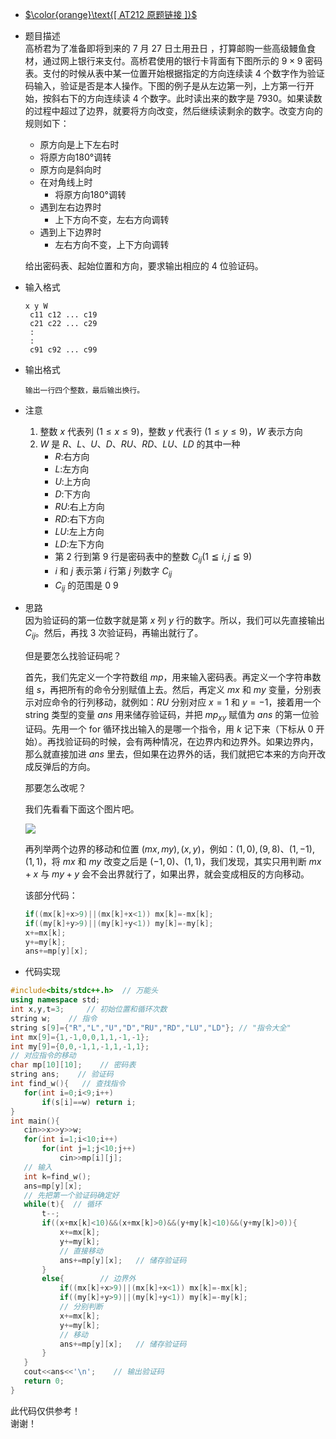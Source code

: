  - [$\color{orange}\text{[ AT212 原题链接 ]}$](https://www.luogu.com.cn/problem/AT212)
 
 - 题目描述                    
   高桥君为了准备即将到来的 $7$ 月 $27$ 日土用丑日 ，打算邮购一些高级鳗鱼食材，通过网上银行来支付。高桥君使用的银行卡背面有下图所示的 $9×9$ 密码表。支付的时候从表中某一位置开始根据指定的方向连续读 $4$ 个数字作为验证码输入，验证是否是本人操作。下图的例子是从左边第一列，上方第一行开始，按斜右下的方向连续读 $4$ 个数字。此时读出来的数字是 $7930$。如果读数的过程中超过了边界，就要将方向改变，然后继续读剩余的数字。改变方向的规则如下：       
   - 原方向是上下左右时
   - 将原方向180°调转
   - 原方向是斜向时
   - 在对角线上时
       - 将原方向180°调转
   - 遇到左右边界时
       - 上下方向不变，左右方向调转
   - 遇到上下边界时
       - 左右方向不变，上下方向调转   
       
   给出密码表、起始位置和方向，要求输出相应的 $4$ 位验证码。                        
   
 - 输入格式                     
   ```
   x y W
	c11 c12 ... c19
	c21 c22 ... c29
	:
	:
	c91 c92 ... c99

   ```
                   
 - 输出格式          
   ```
   输出一行四个整数，最后输出换行。
   ```
                 
 - 注意          
   1. 整数 $x$ 代表列 $(1≤x≤9)$，整数 $y$ 代表行 $(1≤y≤9)$，$W$ 表示方向
   2. $W$ 是 $R、L、U、D、RU、RD、LU、LD$ 的其中一种
      - $R$:右方向
      - $L$:左方向
      - $U$:上方向
      - $D$:下方向
      - $RU$:右上方向
      - $RD$:右下方向
      - $LU$:左上方向
      - $LD$:左下方向
      - 第 $2$ 行到第 $9$ 行是密码表中的整数 $C_{ij}(1≦i,j≦9)$    
      - $i$ 和 $j$ 表示第 $i$ 行第 $j$ 列数字 $C_{ij}$ 
      - $C_{ij}$ 的范围是 $0~9$    

 - 思路             
   因为验证码的第一位数字就是第 $x$ 列 $y$ 行的数字。所以，我们可以先直接输出 $C_{ij}$。然后，再找 $3$ 次验证码，再输出就行了。     
   
   但是要怎么找验证码呢？            
   
   首先，我们先定义一个字符数组 $mp$，用来输入密码表。再定义一个字符串数组 $s$，再把所有的命令分别赋值上去。然后，再定义 $mx$ 和 $my$ 变量，分别表示对应命令的行列移动，就例如：$RU$ 分别对应 $x=1$ 和 $y=-1$，接着用一个 string 类型的变量 $ans$ 用来储存验证码，并把 $mp_{xy}$ 赋值为 $ans$ 的第一位验证码。先用一个 for 循环找出输入的是哪一个指令，用 $k$ 记下来（下标从 $0$ 开始）。再找验证码的时候，会有两种情况，在边界内和边界外。如果边界内，那么就直接加进 $ans$ 里去，但如果在边界外的话，我们就把它本来的方向开改成反弹后的方向。 
   
   那要怎么改呢？     
   
   我们先看看下面这个图片吧。      
                                            
   ![](https://cdn.luogu.org/upload/vjudge_pic/AT212/3ac92d5cd0fc3557db9edd76ec244f9fa94d4afd.png)         
                                         
   再列举两个边界的移动和位置 $(mx,my),(x,y)$，例如：$(1,0),(9,8)$、$(1,-1),(1,1)$，将 $mx$ 和 $my$ 改变之后是 $(-1,0)$、$(1,1)$，我们发现，其实只用判断 $mx+x$ 与 $my+y$ 会不会出界就行了，如果出界，就会变成相反的方向移动。             
   
   该部分代码：       
   ```cpp
   if((mx[k]+x>9)||(mx[k]+x<1)) mx[k]=-mx[k];
   if((my[k]+y>9)||(my[k]+y<1)) my[k]=-my[k];
   x+=mx[k];
   y+=my[k];
   ans+=mp[y][x];
   ```
                                 
 - 代码实现             
 ```cpp
#include<bits/stdc++.h>  // 万能头
using namespace std;
int x,y,t=3;     // 初始位置和循环次数
string w;    // 指令
string s[9]={"R","L","U","D","RU","RD","LU","LD"}; // "指令大全"
int mx[9]={1,-1,0,0,1,1,-1,-1};   
int my[9]={0,0,-1,1,-1,1,-1,1};  
 // 对应指令的移动
char mp[10][10];    // 密码表
string ans;    // 验证码
int find_w(){   // 查找指令
	for(int i=0;i<9;i++)
		if(s[i]==w) return i;	
}
int main(){ 
	cin>>x>>y>>w;          
	for(int i=1;i<10;i++)
		for(int j=1;j<10;j++)
			cin>>mp[i][j];
    // 输入
	int k=find_w();
	ans=mp[y][x];
    // 先把第一个验证码确定好
	while(t){  // 循环
		t--;
		if((x+mx[k]<10)&&(x+mx[k]>0)&&(y+my[k]<10)&&(y+my[k]>0)){          // 边界内 
			x+=mx[k];    
			y+=my[k];    
            // 直接移动 
			ans+=mp[y][x];   // 储存验证码	
		}	
		else{        // 边界外
			if((mx[k]+x>9)||(mx[k]+x<1)) mx[k]=-mx[k];
			if((my[k]+y>9)||(my[k]+y<1)) my[k]=-my[k];
            // 分别判断
			x+=mx[k];
			y+=my[k];
            // 移动
			ans+=mp[y][x];   // 储存验证码
		}
	}
	cout<<ans<<'\n';    // 输出验证码
    return 0;
}
```

此代码仅供参考！             
谢谢！                  
